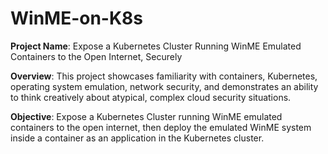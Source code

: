 # WinME-on-K8s

**Project Name**: Expose a Kubernetes Cluster Running WinME Emulated Containers to the Open Internet, Securely

**Overview**: This project showcases familiarity with containers, Kubernetes, operating system emulation, network security, and demonstrates an ability to think creatively about atypical, complex cloud security situations.

**Objective**: Expose a Kubernetes Cluster running WinME emulated containers to the open internet, then deploy the emulated WinME system inside a container as an application in the Kubernetes cluster.
